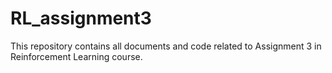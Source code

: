 # RL_assignment3
This repository contains all documents and code related to Assignment 3 in Reinforcement Learning course. 
